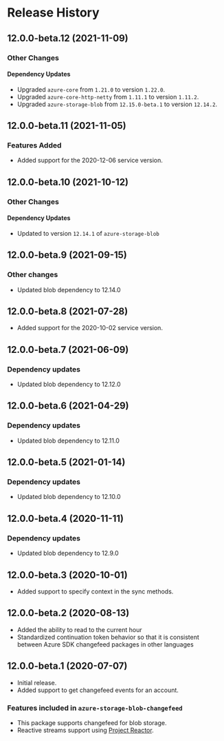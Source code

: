# Release History

## 12.0.0-beta.12 (2021-11-09)

### Other Changes

#### Dependency Updates

- Upgraded `azure-core` from `1.21.0` to version `1.22.0`.
- Upgraded `azure-core-http-netty` from `1.11.1` to version `1.11.2`.
- Upgraded `azure-storage-blob` from `12.15.0-beta.1` to version `12.14.2`.

## 12.0.0-beta.11 (2021-11-05)

### Features Added
- Added support for the 2020-12-06 service version.


## 12.0.0-beta.10 (2021-10-12)

### Other Changes
#### Dependency Updates
- Updated to version `12.14.1` of `azure-storage-blob`

## 12.0.0-beta.9 (2021-09-15)
### Other changes
- Updated blob dependency to 12.14.0

## 12.0.0-beta.8 (2021-07-28)
- Added support for the 2020-10-02 service version.

## 12.0.0-beta.7 (2021-06-09)
### Dependency updates

- Updated blob dependency to 12.12.0

## 12.0.0-beta.6 (2021-04-29)
### Dependency updates

- Updated blob dependency to 12.11.0

## 12.0.0-beta.5 (2021-01-14)
### Dependency updates

- Updated blob dependency to 12.10.0

## 12.0.0-beta.4 (2020-11-11)
### Dependency updates

- Updated blob dependency to 12.9.0

## 12.0.0-beta.3 (2020-10-01)
- Added support to specify context in the sync methods.

## 12.0.0-beta.2 (2020-08-13)
- Added the ability to read to the current hour
- Standardized continuation token behavior so that it is consistent between Azure SDK changefeed packages in other languages

## 12.0.0-beta.1 (2020-07-07)
- Initial release.
- Added support to get changefeed events for an account. 

### Features included in `azure-storage-blob-changefeed`
- This package supports changefeed for blob storage.
- Reactive streams support using [Project Reactor](https://projectreactor.io/).
